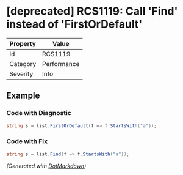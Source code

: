 # \[deprecated\] RCS1119: Call 'Find' instead of 'FirstOrDefault'

| Property | Value       |
| -------- | ----------- |
| Id       | RCS1119     |
| Category | Performance |
| Severity | Info        |

## Example

### Code with Diagnostic

```csharp
string s = list.FirstOrDefault(f => f.StartsWith("a"));
```

### Code with Fix

```csharp
string s = list.Find(f => f.StartsWith("a"));
```


*\(Generated with [DotMarkdown](http://github.com/JosefPihrt/DotMarkdown)\)*
